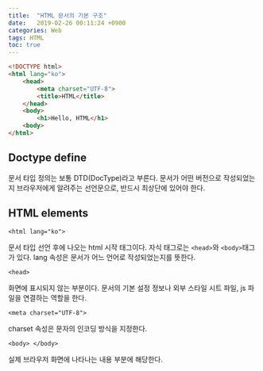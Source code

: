 ```yaml
---
title:  "HTML 문서의 기본 구조"
date:   2019-02-26 00:11:24 +0900
categories: Web
tags: HTML
toc: true
---
```


```html
<!DOCTYPE html>
<html lang="ko">
	<head>
		<meta charset="UTF-8">
		<title>HTML</title>
	</head>
	<body>
		<h1>Hello, HTML</h1>
	<body>
</html>
```

## Doctype define

> <!DOCTYPE html>

문서 타입 정의는 보통 DTD(DocType)라고 부른다.
문서가 어떤 버전으로 작성되었는지 브라우저에게 알려주는 선언문으로, 반드시 최상단에 있어야 한다.

## HTML elements

```
<html lang="ko">
```

문서 타입 선언 후에 나오는 html 시작 태그이다. 자식 태그로는 `<head>`와 `<body>`태그가 있다. 
lang 속성은 문서가 어느 언어로 작성되었는지를 뜻한다.

```
<head>
```

화면에 표시되지 않는 부분이다. 문서의 기본 설정 정보나 외부 스타일 시트 파일, js 파일을 연결하는 역할을 한다.

```
<meta charset="UTF-8">
```

charset 속성은 문자의 인코딩 방식을 지정한다.

```
<body> </body>
```

실제 브라우저 화면에 나타나는 내용 부분에 해당한다.
